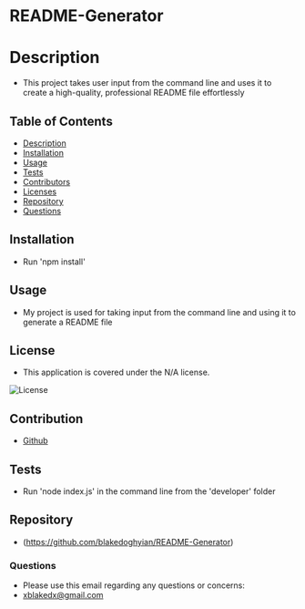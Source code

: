 # README-Generator

  # Description

  * This project takes user input from the command line and uses it to create a high-quality, professional README file effortlessly

  ## Table of Contents
  
  * [Description](#description)
  * [Installation](#installation)
  * [Usage](#usage)
  * [Tests](#tests)
  * [Contributors](#contribution)
  * [Licenses](#license)
  * [Repository](#repository)
  * [Questions](#questions)

  ## Installation 

  * Run 'npm install'

  ## Usage

  * My project is used for taking input from the command line and using it to generate a README file

  ## License

  * This application is covered under the N/A license.

  ![License](https://img.shields.io/badge/license-N/A-red)

  ## Contribution

  * [Github](https://github.com/blakedoghyian)

  ## Tests

  * Run 'node index.js' in the command line from the 'developer' folder

  ## Repository

  * (https://github.com/blakedoghyian/README-Generator)
  ### Questions
  * Please use this email regarding any questions or concerns:
  * <a href="mailto:xblakedx@gmail.com">xblakedx@gmail.com</a>



